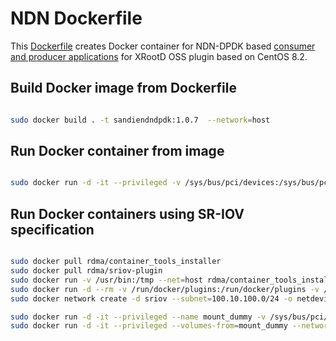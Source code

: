 # NDN Dockerfile

This [Dockerfile](Dockerfile) creates Docker container for NDN-DPDK based [consumer and producer applications](../README.md) for XRootD OSS plugin based on CentOS 8.2.

## Build Docker image from Dockerfile

```bash

sudo docker build . -t sandiendndpdk:1.0.7  --network=host

```

## Run Docker container from image

```bash

sudo docker run -d -it --privileged -v /sys/bus/pci/devices:/sys/bus/pci/devices -v /sys/kernel/mm/hugepages:/sys/kernel/mm/hugepages -v /sys/devices/system/node:/sys/devices/system/node -v /dev:/dev -v /mnt:/mnt --network=host sandiendndpdk:1.0.7

```

## Run Docker containers using SR-IOV specification

```bash

sudo docker pull rdma/container_tools_installer
sudo docker pull rdma/sriov-plugin
sudo docker run -v /usr/bin:/tmp --net=host rdma/container_tools_installer
sudo docker run -d --rm -v /run/docker/plugins:/run/docker/plugins -v /etc/docker:/etc/docker -v /var/run:/var/run --net=host --privileged rdma/sriov-plugin
sudo docker network create -d sriov --subnet=100.10.100.0/24 -o netdevice=<comp_iface_name> -o privileged=1 <your_network_name>

sudo docker run -d -it --privileged --name mount_dummy -v /sys/bus/pci/devices:/sys/bus/pci/devices -v /sys/kernel/mm/hugepages:/sys/kernel/mm/hugepages -v /sys/devices/system/node:/sys/devices/system/node -v /dev:/dev -v /mnt:/mnt sandiendndpdk:1.0.7
sudo docker run -d -it --privileged --volumes-from=mount_dummy --network <your_network_name> sandiendndpdk:1.0.7
```
